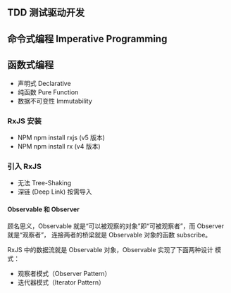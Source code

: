 ## TDD 测试驱动开发

## 命令式编程 Imperative Programming

## 函数式编程

- 声明式 Declarative
- 纯函数 Pure Function
- 数据不可变性 Immutability

### RxJS 安装

- NPM npm install rxjs (v5 版本)
- NPM npm install rx (v4 版本)

### 引入 RxJS

- 无法 Tree-Shaking
- 深链 (Deep Link) 按需导入

#### Observable 和 Observer

顾名思义，Observable 就是“可以被观察的对象”即“可被观察者”，⽽ Observer 就是“观察者”，
连接两者的桥梁就是 Observable 对象的函数 subscribe。

RxJS 中的数据流就是 Observable 对象，Observable 实现了下⾯两种设计
模式：

- 观察者模式（Observer Pattern）
- 迭代器模式（Iterator Pattern）
